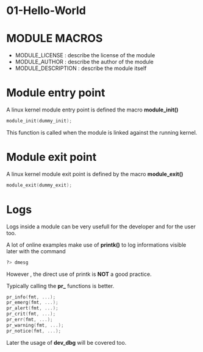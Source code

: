 # 01-Hello-World

# MODULE MACROS

- MODULE_LICENSE : describe the license of the module
- MODULE_AUTHOR : describe the author of the module
- MODULE_DESCRIPTION : describe the module itself

# Module entry point

A linux kernel module entry point is defined the macro **module_init()**

```c
module_init(dummy_init);
```
This function is called when the module is linked against the running kernel.

# Module exit point

A linux kernel module exit point is defined by the macro **module_exit()**

```c
module_exit(dummy_exit);
```
# Logs

Logs inside a module can be very usefull for the developer and for the user too.

A lot of online examples make use of **printk()** to log informations visible later with the command 

```sh
?> dmesg
```

However , the direct use of printk is **NOT** a good practice.

Typically calling the **pr_** functions is better.

```c
pr_info(fmt, ...);
pr_emerg(fmt, ...); 
pr_alert(fmt, ...);
pr_crit(fmt, ...);
pr_err(fmt, ...);
pr_warning(fmt, ...);
pr_notice(fmt, ...);
```

Later the usage of **dev_dbg** will be covered too.

